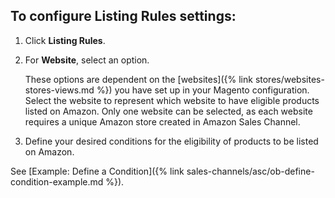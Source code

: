 
## To configure Listing Rules settings:

1. Click **Listing Rules**.

2. For **Website**, select an option.

   These options are dependent on the [websites]({% link stores/websites-stores-views.md %}) you have set up in your Magento configuration. Select the website to represent which website to have eligible products listed on Amazon. Only one website can be selected, as each website requires a unique Amazon store created in Amazon Sales Channel.

1. Define your desired conditions for the eligibility of products to be listed on Amazon.

See [Example: Define a Condition]({% link sales-channels/asc/ob-define-condition-example.md %}).
